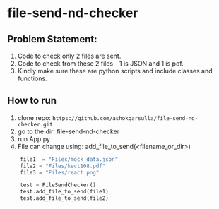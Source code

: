 # file-send-nd-checker
## Problem Statement:
1. Code to check only 2 files are sent. 
2. Code to check from these 2 files - 1 is JSON and 1 is pdf. 
3. Kindly make sure these are python scripts and include classes and functions.

## How to run
1. clone repo: ```https://github.com/ashokgarsulla/file-send-nd-checker.git ```
2. go to the dir: file-send-nd-checker
3. run App.py
4. File can change using: add_file_to_send(<filename_or_dir>)
``` python
    file1  = "Files/mock_data.json"
    file2 = "Files/kect108.pdf"
    file3 = "Files/react.png"

    test = FileSendChecker()
    test.add_file_to_send(file1)
    test.add_file_to_send(file2)
```
